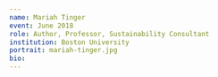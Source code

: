 ```yaml
---
name: Mariah Tinger
event: June 2018
role: Author, Professor, Sustainability Consultant
institution: Boston University
portrait: mariah-tinger.jpg
bio: 
---
```


